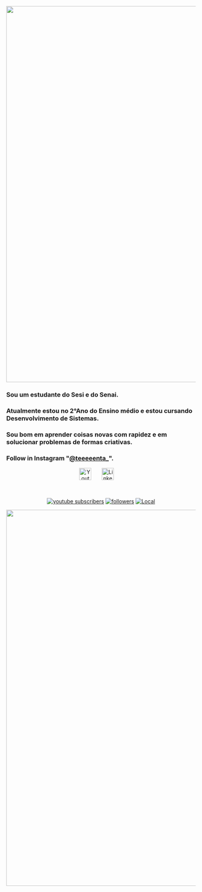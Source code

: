 <p align="center"> 
  
  <img src="https://i.imgur.com/wq5Oytd.png" width="1000px" />
<div/>

### Sou um estudante do Sesi e do Senai.
### Atualmente estou no 2°Ano do Ensino médio e estou cursando Desenvolvimento de Sistemas.
### Sou bom em aprender coisas novas com rapidez e em solucionar problemas de formas criativas.






  ### Follow in Instagram "[@teeeeenta_](https://www.instagram.com/teeeeenta_/)".

</p>
<!-- Social icons section -->
<p align="center">
  <a href="https://www.youtube.com/@Tenta_"><img width="32px" alt="Youtube" title="Youtube" src="https://i.imgur.com/qiXu7b2.png"/></a>
  &#8287;&#8287;&#8287;&#8287;&#8287;
  <a href="https://www.linkedin.com/in/vitor-matheus-canali-pereira-107619353/"><img width="32px" alt="LinkedIn" title="LinkedIn" src="https://i.imgur.com/yRpa1dQ.png"/></a>
  &#8287;&#8287;&#8287;&#8287;&#8287;
  

<!--   &#8287;&#8287;&#8287;&#8287;&#8287;
  <a href="http://eyl327.mywebcommunity.org/promos/"><img width="32px" alt="Free Stuff" title="Free gifts for you" src="https://i.imgur.com/0uVwkoZ.png"/></a> -->
</p>

<br/>

<!-- Social badges section -->
<!-- Badges with custom icons - https://github.com/DenverCoder1/custom-icon-badges -->
<!-- View counter - https://github.com/DenverCoder1/Simple-View-Counter -->
<p align="center">
  <a href="https://www.youtube.com/@Tenta_">
    <img alt="youtube subscribers" title="Subscribe to my YouTube channel" src="https://img.shields.io/badge/YouTube_Gaming-FF0000?style=for-the-badge&logo=youtube-gaming&logoColor=white"/></a>
  <a href="https://www.youtube.com/@Tenta_">
  <a href="https://github.com/VitorCanali?tab=followers">
    <img alt="followers" title="Me siga no Github" src="https://img.shields.io/badge/GitHub-100000?style=for-the-badge&logo=github&logoColor=white"/></a>
     <a href="">
        <img 
            alt="Local" 
            title="Localização" 
            src="https://custom-icon-badges.demolab.com/badge/São Paulo-BR-purple?style=for-the-badge&logo=location&logoColor=white"
        />
    </a> 

</p>

<p align="center"> 
  
  <img src="https://i.imgur.com/xBigWWN.png" width="1000px" />
<div/>

</p>
